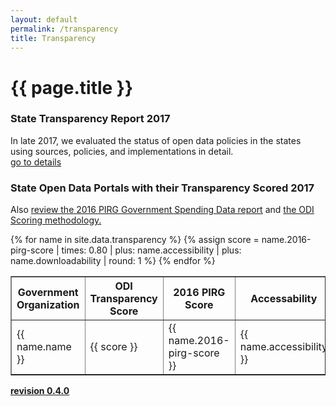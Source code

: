 ```yaml
---
layout: default
permalink: /transparency
title: Transparency
---
```

# {{ page.title }}

### State Transparency Report 2017
In late 2017, we evaluated the status of open data policies in the states using sources, policies, and implementations in detail.
<br>
<a href="/transparency-scorecard">go to details</a>

### State Open Data Portals with their Transparency Scored 2017
Also <a target="_blank" href="https://uspirgedfund.org/reports/usp/following-money-2016-0">review the 2016 PIRG Government Spending Data report</a> and <a href="/scoring">the ODI Scoring methodology.</a>

<table cellpadding="10" border="1">
	<tr>
		<th>Government Organization</th>
		<th>ODI Transparency Score</th>
		<th>2016 PIRG Score</th>
		<th>Accessability</th>
		<th>Downloadability</th>
		<th>Comments</th>
	</tr>
{% for name in site.data.transparency %}
{% assign score = name.2016-pirg-score | times: 0.80 | plus: name.accessibility | plus: name.downloadability | round: 1 %}
  <tr>
  	<td class="tablecolumn">{{ name.name }}</td>
  	<td class="tablecolumn">{{ score }}</td>
  	<td class="tablecolumn">{{ name.2016-pirg-score }}</td>
  	<td class="tablecolumn">{{ name.accessibility }}</td>
  	<td class="tablecolumn">{{ name.downloadability }}</td>
  	<td class="tablecolumn largetablecolumn" style="max-width:200 px">{{ name.comments }}</td>
  </tr>
{% endfor %}
</table>

**<a target="_blank" href="https://github.com/opendatainitiative/transparency/tree/0.4.0">revision 0.4.0</a>**